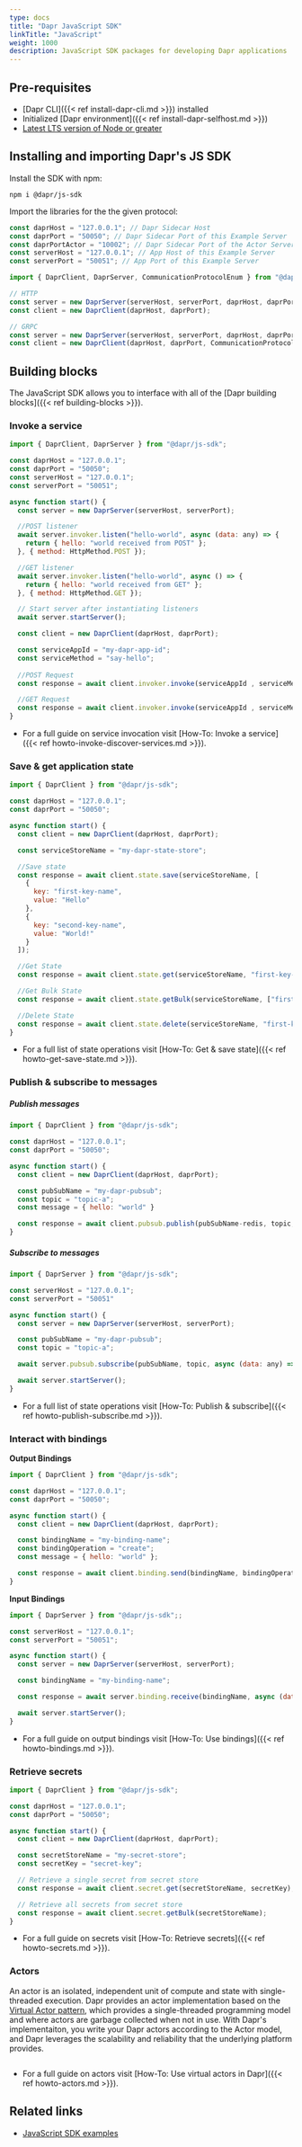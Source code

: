 ```yaml
---
type: docs
title: "Dapr JavaScript SDK"
linkTitle: "JavaScript"
weight: 1000
description: JavaScript SDK packages for developing Dapr applications
---
```


## Pre-requisites

- [Dapr CLI]({{< ref install-dapr-cli.md >}}) installed
- Initialized [Dapr environment]({{< ref install-dapr-selfhost.md >}})
- [Latest LTS version of Node or greater](https://nodejs.org/en/) 

## Installing and importing Dapr's JS SDK

Install the SDK with npm:
```
npm i @dapr/js-sdk
```

Import the libraries for the the given protocol:  

```javascript
const daprHost = "127.0.0.1"; // Dapr Sidecar Host
const daprPort = "50050"; // Dapr Sidecar Port of this Example Server
const daprPortActor = "10002"; // Dapr Sidecar Port of the Actor Server
const serverHost = "127.0.0.1"; // App Host of this Example Server
const serverPort = "50051"; // App Port of this Example Server 

import { DaprClient, DaprServer, CommunicationProtocolEnum } from "@dapr/js-sdk";

// HTTP
const server = new DaprServer(serverHost, serverPort, daprHost, daprPort); 
const client = new DaprClient(daprHost, daprPort);

// GRPC 
const server = new DaprServer(serverHost, serverPort, daprHost, daprPort, CommunicationProtocolEnum.GRPC); 
const client = new DaprClient(daprHost, daprPort, CommunicationProtocolEnum.GRPC);
```

## Building blocks

The JavaScript SDK allows you to interface with all of the [Dapr building blocks]({{< ref building-blocks >}}).

### Invoke a service

```javascript
import { DaprClient, DaprServer } from "@dapr/js-sdk"; 

const daprHost = "127.0.0.1"; 
const daprPort = "50050"; 
const serverHost = "127.0.0.1";
const serverPort = "50051";

async function start() {
  const server = new DaprServer(serverHost, serverPort); 

  //POST listener
  await server.invoker.listen("hello-world", async (data: any) => {
    return { hello: "world received from POST" };
  }, { method: HttpMethod.POST });

  //GET listener
  await server.invoker.listen("hello-world", async () => {
    return { hello: "world received from GET" };
  }, { method: HttpMethod.GET });

  // Start server after instantiating listeners
  await server.startServer();

  const client = new DaprClient(daprHost, daprPort); 

  const serviceAppId = "my-dapr-app-id";
  const serviceMethod = "say-hello";
  
  //POST Request
  const response = await client.invoker.invoke(serviceAppId , serviceMethod , HttpMethod.POST, { hello: "world" });

  //GET Request
  const response = await client.invoker.invoke(serviceAppId , serviceMethod , HttpMethod.GET);
}
```
- For a full guide on service invocation visit [How-To: Invoke a service]({{< ref howto-invoke-discover-services.md >}}).

### Save & get application state

```javascript
import { DaprClient } from "@dapr/js-sdk"; 

const daprHost = "127.0.0.1"; 
const daprPort = "50050"; 

async function start() {
  const client = new DaprClient(daprHost, daprPort); 

  const serviceStoreName = "my-dapr-state-store";

  //Save state
  const response = await client.state.save(serviceStoreName, [
    {
      key: "first-key-name",
      value: "Hello"
    },
    {
      key: "second-key-name",
      value: "World!"
    }
  ]);

  //Get State
  const response = await client.state.get(serviceStoreName, "first-key-name");

  //Get Bulk State
  const response = await client.state.getBulk(serviceStoreName, ["first-key-name", "second-key-name"]);

  //Delete State
  const response = await client.state.delete(serviceStoreName, "first-key-name");
}
```
- For a full list of state operations visit [How-To: Get & save state]({{< ref howto-get-save-state.md >}}).

### Publish & subscribe to messages

##### Publish messages

```javascript
import { DaprClient } from "@dapr/js-sdk"; 

const daprHost = "127.0.0.1"; 
const daprPort = "50050"; 

async function start() {
  const client = new DaprClient(daprHost, daprPort);

  const pubSubName = "my-dapr-pubsub";
  const topic = "topic-a";
  const message = { hello: "world" }

  const response = await client.pubsub.publish(pubSubName-redis, topic, message);
}
```

##### Subscribe to messages

```javascript
import { DaprServer } from "@dapr/js-sdk";

const serverHost = "127.0.0.1";
const serverPort = "50051"

async function start() {
  const server = new DaprServer(serverHost, serverPort);

  const pubSubName = "my-dapr-pubsub";
  const topic = "topic-a";

  await server.pubsub.subscribe(pubSubName, topic, async (data: any) => console.log(`Got Data: ${JSON.stringify(data)}`));

  await server.startServer();
}
```

- For a full list of state operations visit [How-To: Publish & subscribe]({{< ref howto-publish-subscribe.md >}}).

### Interact with bindings

**Output Bindings**
```javascript
import { DaprClient } from "@dapr/js-sdk"; 

const daprHost = "127.0.0.1"; 
const daprPort = "50050"; 

async function start() {
  const client = new DaprClient(daprHost, daprPort);

  const bindingName = "my-binding-name";
  const bindingOperation = "create";
  const message = { hello: "world" };

  const response = await client.binding.send(bindingName, bindingOperation, message);
}
```

**Input Bindings**
```javascript
import { DaprServer } from "@dapr/js-sdk";;

const serverHost = "127.0.0.1";
const serverPort = "50051";

async function start() {
  const server = new DaprServer(serverHost, serverPort);

  const bindingName = "my-binding-name";

  const response = await server.binding.receive(bindingName, async (data: any) => console.log(`Got Data: ${JSON.stringify(data)}`));

  await server.startServer();
}
```

- For a full guide on output bindings visit [How-To: Use bindings]({{< ref howto-bindings.md >}}).

### Retrieve secrets

```javascript
import { DaprClient } from "@dapr/js-sdk"; 

const daprHost = "127.0.0.1"; 
const daprPort = "50050"; 

async function start() {
  const client = new DaprClient(daprHost, daprPort);

  const secretStoreName = "my-secret-store";
  const secretKey = "secret-key";

  // Retrieve a single secret from secret store
  const response = await client.secret.get(secretStoreName, secretKey);

  // Retrieve all secrets from secret store
  const response = await client.secret.getBulk(secretStoreName);
}
```

- For a full guide on secrets visit [How-To: Retrieve secrets]({{< ref howto-secrets.md >}}).

### Actors
An actor is an isolated, independent unit of compute and state with single-threaded execution. Dapr provides an actor implementation based on the [Virtual Actor pattern](https://www.microsoft.com/en-us/research/project/orleans-virtual-actors/), which provides a single-threaded programming model and where actors are garbage collected when not in use. With Dapr's implementaiton, you write your Dapr actors according to the Actor model, and Dapr leverages the scalability and reliability that the underlying platform provides. 

```javascript
```

- For a full guide on actors visit [How-To: Use virtual actors in Dapr]({{< ref howto-actors.md >}}).

## Related links
- [JavaScript SDK examples](https://github.com/dapr/js-sdk/tree/master/examples)
